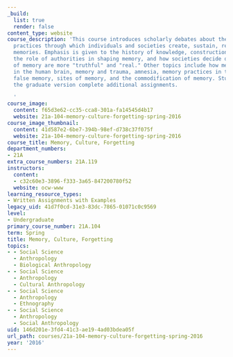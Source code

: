 ```yaml
---
_build:
  list: true
  render: false
content_type: website
course_description: 'This course introduces scholarly debates about the sociocultural
  practices through which individuals and societies create, sustain, recall, and erase
  memories. Emphasis is given to the history of knowledge, construction of memory,
  the role of authorities in shaping memory, and how societies decide on whose versions
  of memory are more "truthful" and "real." Other topics include how memory works
  in the human brain, memory and trauma, amnesia, memory practices in the sciences,
  false memory, sites of memory, and the commodification of memory. Students taking
  the graduate version complete additional assignments.

  '
course_image:
  content: f65d3e62-cc35-cca8-301a-fa14545d4b17
  website: 21a-104-memory-culture-forgetting-spring-2016
course_image_thumbnail:
  content: 41d587e2-6be7-394b-98ef-d738c37f075f
  website: 21a-104-memory-culture-forgetting-spring-2016
course_title: Memory, Culture, Forgetting
department_numbers:
- 21A
extra_course_numbers: 21A.119
instructors:
  content:
  - c32c60e3-3896-f333-3a65-847200780f52
  website: ocw-www
learning_resource_types:
- Written Assignments with Examples
legacy_uid: 41d7f0cd-31e3-83dc-7865-01071c0c9569
level:
- Undergraduate
primary_course_number: 21A.104
term: Spring
title: Memory, Culture, Forgetting
topics:
- - Social Science
  - Anthropology
  - Biological Anthropology
- - Social Science
  - Anthropology
  - Cultural Anthropology
- - Social Science
  - Anthropology
  - Ethnography
- - Social Science
  - Anthropology
  - Social Anthropology
uid: 146d201e-3fd4-41c3-ae19-4ad03bdea05f
url_path: courses/21a-104-memory-culture-forgetting-spring-2016
year: '2016'
---
```

